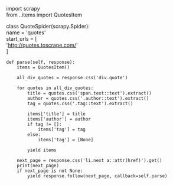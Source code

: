 import scrapy  
from ..items import QuotesItem  
  
  
class QuoteSpider(scrapy.Spider):  
    name = 'quotes'  
 start_urls = [  
        'http://quotes.toscrape.com/'  
 ]  
  
    def parse(self, response):  
        items = QuotesItem()  
  
        all_div_quotes = response.css('div.quote')  
  
        for quotes in all_div_quotes:  
            title = quotes.css('span.text::text').extract()  
            author = quotes.css('.author::text').extract()  
            tag = quotes.css('.tag::text').extract()  
  
            items['title'] = title  
            items['author'] = author  
            if tag != []:  
                items['tag'] = tag  
            else:  
                items['tag'] = [None]  
  
            yield items  
  
        next_page = response.css('li.next a::attr(href)').get()  
        print(next_page)  
        if next_page is not None:  
            yield response.follow(next_page, callback=self.parse)